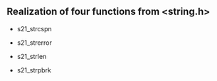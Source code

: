 ## Realization of four functions from <string.h>

- s21_strcspn

- s21_strerror

- s21_strlen

- s21_strpbrk
